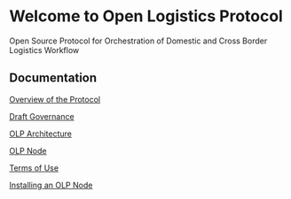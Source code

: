 # Welcome to Open Logistics Protocol

Open Source Protocol for Orchestration of Domestic and Cross Border Logistics Workflow

## Documentation

[Overview of the Protocol]()

[Draft Governance]()

[OLP Architecture]()

[OLP Node]()

[Terms of Use]()

[Installing an OLP Node]()
